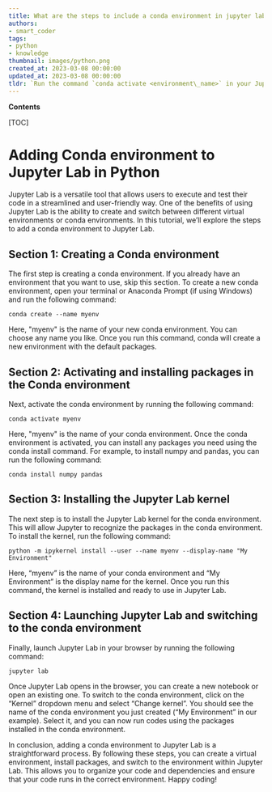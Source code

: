 ```yaml
---
title: What are the steps to include a conda environment in jupyter lab?
authors:
- smart_coder
tags:
- python
- knowledge
thumbnail: images/python.png
created_at: 2023-03-08 00:00:00
updated_at: 2023-03-08 00:00:00
tldr: `Run the command `conda activate <environment\_name>` in your Jupyter Lab terminal, then install the `ipykernel` package using `conda install ipykernel` to add the environment to Jupyter Lab.`
---
```


**Contents**

[TOC]

# Adding Conda environment to Jupyter Lab in Python

Jupyter Lab is a versatile tool that allows users to execute and test their code in a streamlined and user-friendly way. One of the benefits of using Jupyter Lab is the ability to create and switch between different virtual environments or conda environments. In this tutorial, we’ll explore the steps to add a conda environment to Jupyter Lab.

## Section 1: Creating a Conda environment

The first step is creating a conda environment. If you already have an environment that you want to use, skip this section. To create a new conda environment, open your terminal or Anaconda Prompt (if using Windows) and run the following command:

```
conda create --name myenv
```

Here, "myenv" is the name of your new conda environment. You can choose any name you like. Once you run this command, conda will create a new environment with the default packages.

## Section 2: Activating and installing packages in the Conda environment

Next, activate the conda environment by running the following command:

```
conda activate myenv
```

Here, "myenv" is the name of your conda environment. Once the conda environment is activated, you can install any packages you need using the conda install command. For example, to install numpy and pandas, you can run the following command:

```
conda install numpy pandas
```

## Section 3: Installing the Jupyter Lab kernel

The next step is to install the Jupyter Lab kernel for the conda environment. This will allow Jupyter to recognize the packages in the conda environment. To install the kernel, run the following command:

```
python -m ipykernel install --user --name myenv --display-name "My Environment"
```

Here, “myenv” is the name of your conda environment and “My Environment” is the display name for the kernel. Once you run this command, the kernel is installed and ready to use in Jupyter Lab.

## Section 4: Launching Jupyter Lab and switching to the conda environment

Finally, launch Jupyter Lab in your browser by running the following command:

```
jupyter lab
```

Once Jupyter Lab opens in the browser, you can create a new notebook or open an existing one. To switch to the conda environment, click on the “Kernel” dropdown menu and select “Change kernel”. You should see the name of the conda environment you just created (“My Environment” in our example). Select it, and you can now run codes using the packages installed in the conda environment.

In conclusion, adding a conda environment to Jupyter Lab is a straightforward process. By following these steps, you can create a virtual environment, install packages, and switch to the environment within Jupyter Lab. This allows you to organize your code and dependencies and ensure that your code runs in the correct environment. Happy coding!

